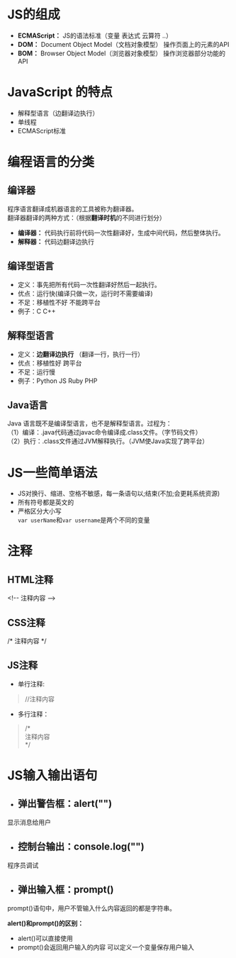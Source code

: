 # JS的组成
- **ECMAScript：** JS的语法标准（变量 表达式 云算符 ..） 
- **DOM：** Document Object Model（文档对象模型）  操作页面上的元素的API
- **BOM：** Browser Object Model（浏览器对象模型） 操作浏览器部分功能的API 

# JavaScript 的特点
- 解释型语言（边翻译边执行）
- 单线程
- ECMAScript标准

# 编程语言的分类
## 编译器  
程序语言翻译成机器语言的工具被称为翻译器。  
翻译器翻译的两种方式：（根据**翻译时机**的不同进行划分）  
- **编译器：** 代码执行前将代码一次性翻译好，生成中间代码，然后整体执行。  
- **解释器：** 代码边翻译边执行  

## 编译型语言  
- 定义：事先把所有代码一次性翻译好然后一起执行。  
- 优点：运行快(编译只做一次，运行时不需要编译)
- 不足：移植性不好 不能跨平台
- 例子：C C++ 

## 解释型语言  
- 定义：**边翻译边执行** （翻译一行，执行一行）  
- 优点：移植性好 跨平台
- 不足：运行慢
- 例子：Python JS Ruby PHP  

## Java语言  
Java 语言既不是编译型语言，也不是解释型语言。过程为：  
（1）编译：.java代码通过javac命令编译成.class文件。（字节码文件）  
（2）执行：.class文件通过JVM解释执行。（JVM使Java实现了跨平台）  

# JS一些简单语法  
- JS对换行、缩进、空格不敏感，每一条语句以;结束(不加;会更耗系统资源)
- 所有符号都是英文的  
- 严格区分大小写  
`var userName`和`var username`是两个不同的变量  

# 注释  
## HTML注释
 \<!-- 注释内容 --> 

## CSS注释  
\/\* 注释内容 */  

## JS注释  
- 单行注释:  
> //注释内容  

- 多行注释：  
> \/\*  
注释内容  
 */  

 # JS输入输出语句  
 - ## **弹出警告框：alert("")**   
 显示消息给用户  

 - ## **控制台输出：console.log("")**   
 程序员调试  

 - ## **弹出输入框：prompt()**  
 prompt()语句中，用户不管输入什么内容返回的都是字符串。  

 **alert()和prompt()的区别：**  
 - alert()可以直接使用  
 - prompt()会返回用户输入的内容 可以定义一个变量保存用户输入  